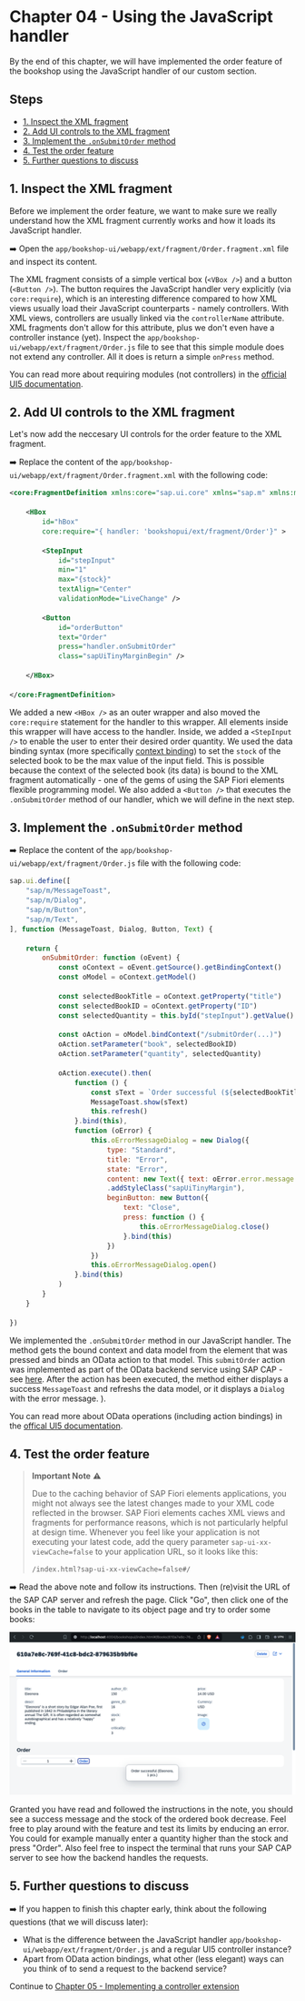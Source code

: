 # Chapter 04 - Using the JavaScript handler 

By the end of this chapter, we will have implemented the order feature of the bookshop using the JavaScript handler of our custom section.

## Steps

- [1. Inspect the XML fragment](#1-inspect-the-xml-fragment)<br>
- [2. Add UI controls to the XML fragment](#2-add-ui-controls-to-the-xml-fragment)<br>
- [3. Implement the `.onSubmitOrder` method](#3-implement-the-onsubmitorder-method)<br>
- [4. Test the order feature](#4-test-the-order-feature)<br>
- [5. Further questions to discuss](#5-further-questions-to-discuss)<br>

## 1. Inspect the XML fragment

Before we implement the order feature, we want to make sure we really understand how the XML fragment currently works and how it loads its JavaScript handler.

➡️ Open the `app/bookshop-ui/webapp/ext/fragment/Order.fragment.xml` file and inspect its content.

The XML fragment consists of a simple vertical box (`<VBox />`) and a button (`<Button />`). The button requires the JavaScript handler very explicitly (via `core:require`), which is an interesting difference compared to how XML views usually load their JavaScript counterparts - namely controllers. With XML views, controllers are usually linked via the `controllerName` attribute. XML fragments don't allow for this attribute, plus we don't even have a controller instance (yet). Inspect the `app/bookshop-ui/webapp/ext/fragment/Order.js` file to see that this simple module does not extend any controller. All it does is return a simple `onPress` method.

You can read more about requiring modules (not controllers) in the [official UI5 documentation](https://ui5.sap.com/#/topic/b11d853a8e784db6b2d210ef57b0f7d7).

## 2. Add UI controls to the XML fragment

Let's now add the neccesary UI controls for the order feature to the XML fragment.

➡️ Replace the content of the `app/bookshop-ui/webapp/ext/fragment/Order.fragment.xml` with the following code:

```xml
<core:FragmentDefinition xmlns:core="sap.ui.core" xmlns="sap.m" xmlns:macros="sap.fe.macros">

	<HBox
		id="hBox"
		core:require="{ handler: 'bookshopui/ext/fragment/Order'}" >

		<StepInput 
			id="stepInput"
			min="1"
			max="{stock}"
			textAlign="Center"
			validationMode="LiveChange" />

		<Button
			id="orderButton"
			text="Order"
			press="handler.onSubmitOrder"
			class="sapUiTinyMarginBegin" />

	</HBox>

</core:FragmentDefinition>
```

We added a new `<HBox />` as an outer wrapper and also moved the `core:require` statement for the handler to this wrapper. All elements inside this wrapper will have access to the handler. Inside, we added a `<StepInput />` to enable the user to enter their desired order quantity. We used the data binding syntax (more specifically [context binding](https://sapui5.hana.ondemand.com/sdk/#/topic/91f05e8b6f4d1014b6dd926db0e91070)) to set the `stock` of the selected book to be the max value of the input field. This is possible because the context of the selected book (its data) is bound to the XML fragment automatically - one of the gems of using the SAP Fiori elements flexible programming model. We also added a `<Button />` that executes the `.onSubmitOrder` method of our handler, which we will define in the next step.

## 3. Implement the `.onSubmitOrder` method

➡️ Replace the content of the `app/bookshop-ui/webapp/ext/fragment/Order.js` file with the following code:

```javascript
sap.ui.define([
    "sap/m/MessageToast",
    "sap/m/Dialog",
    "sap/m/Button",
    "sap/m/Text",
], function (MessageToast, Dialog, Button, Text) {

    return {
        onSubmitOrder: function (oEvent) {
            const oContext = oEvent.getSource().getBindingContext()
            const oModel = oContext.getModel()

            const selectedBookTitle = oContext.getProperty("title")
            const selectedBookID = oContext.getProperty("ID")
            const selectedQuantity = this.byId("stepInput").getValue()

            const oAction = oModel.bindContext("/submitOrder(...)")
            oAction.setParameter("book", selectedBookID)
            oAction.setParameter("quantity", selectedQuantity)

            oAction.execute().then(
                function () {
                    const sText = `Order successful (${selectedBookTitle}, ${selectedQuantity} pcs.)`
                    MessageToast.show(sText)
                    this.refresh()
                }.bind(this),
                function (oError) {
                    this.oErrorMessageDialog = new Dialog({
                        type: "Standard",
                        title: "Error",
                        state: "Error",
                        content: new Text({ text: oError.error.message })
                        .addStyleClass("sapUiTinyMargin"),
                        beginButton: new Button({
                            text: "Close",
                            press: function () {
                                this.oErrorMessageDialog.close()
                            }.bind(this)
                        })
                    })
                    this.oErrorMessageDialog.open()
                }.bind(this)
            )
        }
    }

})
```

We implemented the `.onSubmitOrder` method in our JavaScript handler. The method gets the bound context and data model from the element that was pressed and binds an OData action to that model. This `submitOrder` action was implemented as part of the OData backend service using SAP CAP - see [here](/bookshop/srv/cat-service.js).
After the action has been executed, the method either displays a success `MessageToast` and refreshs the data model, or it displays a `Dialog` with the error message.
).

You can read more about OData operations (including action bindings) in the [offical UI5 documentation](https://sapui5.hana.ondemand.com/sdk/#/topic/b54f7895b7594c61a83fa7257fa9d13f).

## 4. Test the order feature

> **Important Note** ⚠️
>
> Due to the caching behavior of SAP Fiori elements applications, you might not always see the latest changes made to your XML code reflected in the browser. SAP Fiori elements caches XML views and fragments for performance reasons, which is not particularly helpful at design time. Whenever you feel like your application is not executing your latest code, add the query parameter `sap-ui-xx-viewCache=false` to your application URL, so it looks like this:
>
>```text
>/index.html?sap-ui-xx-viewCache=false#/
>```

➡️  Read the above note and follow its instructions. Then (re)visit the URL of the SAP CAP server and refresh the page. Click "Go", then click one of the books in the table to navigate to its object page and try to order some books:

![object page](object-page.png)

Granted you have read and followed the instructions in the note, you should see a success message and the stock of the ordered book decrease. Feel free to play around with the feature and test its limits by enducing an error. You could for example manually enter a quantity higher than the stock and press "Order". Also feel free to inspect the terminal that runs your SAP CAP server to see how the backend handles the requests.

## 5. Further questions to discuss

➡️ If you happen to finish this chapter early, think about the following questions (that we will discuss later):

- What is the difference between the JavaScript handler `app/bookshop-ui/webapp/ext/fragment/Order.js` and a regular UI5 controller instance?
- Apart from OData action bindings, what other (less elegant) ways can you think of to send a request to the backend service?

Continue to [Chapter 05 - Implementing a controller extension](/chapters/05-controller-extension/)
